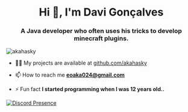 <h1 align="center">Hi 👋, I'm Davi Gonçalves</h1>
<h3 align="center">A Java developer who often uses his tricks to develop minecraft plugins.</h3>

<p align="left"> <img src="https://komarev.com/ghpvc/?username=akahasky&label=Profile%20views&color=0e75b6&style=flat" alt="akahasky" /> </p>

- 👨‍💻 My projects are available at [github.com/akahasky](github.com/akahasky)

- 📫 How to reach me **eoaka024@gmail.com**

- ⚡ Fun fact **I started programming when I was 12 years old..**

[![Discord Presence](https://lanyard.cnrad.dev/api/832273515700027472)](https://discord.com/users/832273515700027472)
